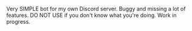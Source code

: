 Very SIMPLE bot for my own Discord server. Buggy and missing a lot of features. DO NOT USE if you don't know what you're doing. Work in progress. 
